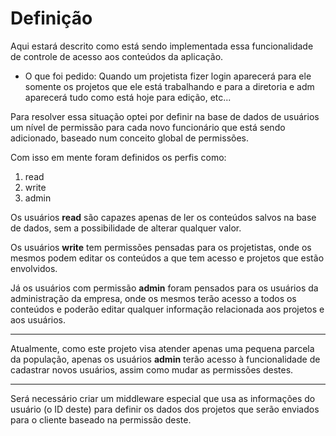 # Definição

Aqui estará descrito como está sendo implementada essa funcionalidade de controle de acesso aos conteúdos da aplicação.

* O que foi pedido: Quando um projetista fizer login aparecerá para ele somente os projetos que ele está trabalhando e para a diretoria e adm aparecerá tudo como está hoje para edição, etc...

Para resolver essa situação optei por definir na base de dados de usuários um nível de permissão para cada novo funcionário que está sendo adicionado, baseado num conceito global de permissões.

Com isso em mente foram definidos os perfis como:

1. read
2. write
3. admin

Os usuários **read** são capazes apenas de ler os conteúdos salvos na base de dados, sem a possibilidade de alterar qualquer valor.

Os usuários **write** tem permissões pensadas para os projetistas, onde os mesmos podem editar os conteúdos a que tem acesso e projetos que estão envolvidos.

Já os usuários com permissão **admin** foram pensados para os usuários da administração da empresa, onde os mesmos terão acesso a todos os conteúdos e poderão editar qualquer informação relacionada aos projetos e aos usuários.

---

Atualmente, como este projeto visa atender apenas uma pequena parcela da população, apenas os usuários **admin** terão acesso à funcionalidade de cadastrar novos usuários, assim como mudar as permissões destes.

---

Será necessário criar um middleware especial que usa as informações do usuário (o ID deste) para definir os dados dos projetos que serão enviados para o cliente baseado na permissão deste.